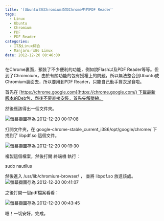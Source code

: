 ```yaml
---
title: '[Ubuntu]爲Chromium添加Chrome中的PDF Reader'
tags:
  - Linux
  - Ubuntu
  - Chromium
  - PDF
  - PDF Reader
categories:
  - IT及Linux綜合
  - Manjaro／x86 Linux
date: 2012-12-20 08:46:00
---
```


在Chrome裏面，預裝了不少便利的功能，例如說Flash以及PDF Reader等等。但到了Chromoium，由於有關功能的包有授權上的問題，所以無法整合到Ubuntu或Chromium裏面去，所以要用到PDF Reader，只能自己動手豐衣足食啦。



首先在 [https://chrome.google.com](https://chrome.google.com/) 下載最新版本的Deb包，然後不要直接安裝，首先先解壓縮。

然後應該得出一個文件夾。

![螢幕擷圖存為 2012-12-20 00:17:08](https://lenchan139.files.wordpress.com/2012/12/e89ea2e5b995e693b7e59c96e5ad98e782ba-2012-12-20-001708.png)

打開文件夾，在 google-chrome-stable_current_i386/opt/google/chrome/ 下找到了 libpdf.so 這個文件。

![螢幕擷圖存為 2012-12-20 00:19:30](https://lenchan139.files.wordpress.com/2012/12/e89ea2e5b995e693b7e59c96e5ad98e782ba-2012-12-20-001930.png)

複製這個檔案，然後打開 終端機 執行：

sudo nautilus

然後進入 /usr/lib/chromium-browser/ ，
並將 libpdf.so 放進該處。
![螢幕擷圖存為 2012-12-20 00:41:07](https://lenchan139.files.wordpress.com/2012/12/e89ea2e5b995e693b7e59c96e5ad98e782ba-2012-12-20-004107.png)

之後打開一個pdf檔案看看：

![螢幕擷圖存為 2012-12-20 00:43:45](https://lenchan139.files.wordpress.com/2012/12/e89ea2e5b995e693b7e59c96e5ad98e782ba-2012-12-20-004345.png)

嗯！一切安好，完成。
